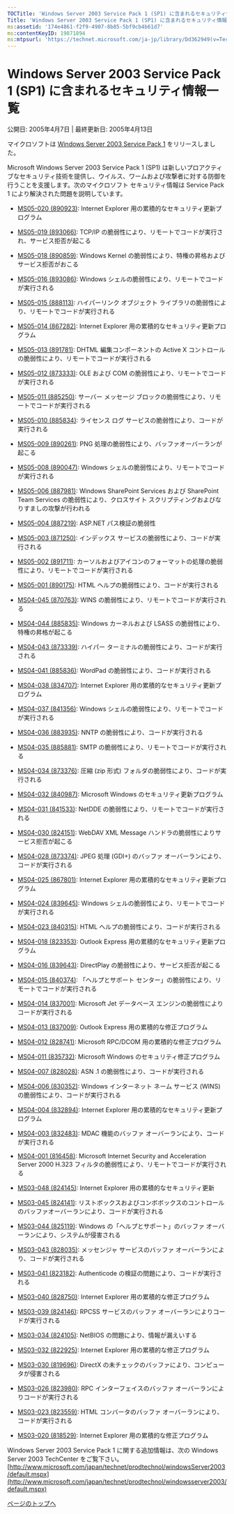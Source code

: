 ```yaml
---
TOCTitle: 'Windows Server 2003 Service Pack 1 (SP1) に含まれるセキュリティ情報一覧'
Title: 'Windows Server 2003 Service Pack 1 (SP1) に含まれるセキュリティ情報一覧'
ms:assetid: '174e4861-f2f9-4907-8b85-5bf9cb4b61d7'
ms:contentKeyID: 19871894
ms:mtpsurl: 'https://technet.microsoft.com/ja-jp/library/Dd362949(v=TechNet.10)'
---
```


Windows Server 2003 Service Pack 1 (SP1) に含まれるセキュリティ情報一覧
=======================================================================

公開日: 2005年4月7日 | 最終更新日: 2005年4月13日

マイクロソフトは [Windows Server 2003 Service Pack 1](http://go.microsoft.com/fwlink/?linkid=36940) をリリースしました。

Microsoft Windows Server 2003 Service Pack 1 (SP1) は新しいプロアクティブなセキュリティ技術を提供し、ウイルス、ワームおよび攻撃者に対する防御を行うことを支援します。次のマイクロソフト セキュリティ情報は Service Pack 1 により解決された問題を説明しています。

-   [MS05-020 (890923)](http://www.microsoft.com/japan/technet/security/bulletin/ms05-020.mspx): Internet Explorer 用の累積的なセキュリティ更新プログラム

-   [MS05-019 (893066)](http://www.microsoft.com/japan/technet/security/bulletin/ms05-019.mspx): TCP/IP の脆弱性により、リモートでコードが実行され、サービス拒否が起こる

-   [MS05-018 (890859)](http://www.microsoft.com/japan/technet/security/bulletin/ms05-018.mspx): Windows Kernel の脆弱性により、特権の昇格およびサービス拒否がおこる

-   [MS05-016 (893086)](http://www.microsoft.com/japan/technet/security/bulletin/ms05-016.mspx): Windows シェルの脆弱性により、リモートでコードが実行される

-   [MS05-015 (888113)](http://www.microsoft.com/japan/technet/security/bulletin/ms05-015.mspx): ハイパーリンク オブジェクト ライブラリの脆弱性により、リモートでコードが実行される

-   [MS05-014 (867282)](http://www.microsoft.com/japan/technet/security/bulletin/ms05-014.mspx): Internet Explorer 用の累積的なセキュリティ更新プログラム

-   [MS05-013 (891781)](http://www.microsoft.com/japan/technet/security/bulletin/ms05-013.mspx): DHTML 編集コンポーネントの Active X コントロールの脆弱性により、リモートでコードが実行される

-   [MS05-012 (873333)](http://www.microsoft.com/japan/technet/security/bulletin/ms05-012.mspx): OLE および COM の脆弱性により、リモートでコードが実行される

-   [MS05-011 (885250)](http://www.microsoft.com/japan/technet/security/bulletin/ms05-011.mspx): サーバー メッセージ ブロックの脆弱性により、リモートでコードが実行される

-   [MS05-010 (885834)](http://www.microsoft.com/japan/technet/security/bulletin/ms05-010.mspx): ライセンス ログ サービスの脆弱性により、コードが実行される

-   [MS05-009 (890261)](http://www.microsoft.com/japan/technet/security/bulletin/ms05-009.mspx): PNG 処理の脆弱性により、バッファオーバーランが起こる

-   [MS05-008 (890047)](http://www.microsoft.com/japan/technet/security/bulletin/ms05-008.mspx): Windows シェルの脆弱性により、リモートでコードが実行される

-   [MS05-006 (887981)](http://www.microsoft.com/japan/technet/security/bulletin/ms05-006.mspx): Windows SharePoint Services および SharePoint Team Services の脆弱性により、クロスサイト スクリプティングおよびなりすましの攻撃が行われる

-   [MS05-004 (887219)](http://www.microsoft.com/japan/technet/security/bulletin/ms05-004.mspx): ASP.NET パス検証の脆弱性

-   [MS05-003 (871250)](http://www.microsoft.com/japan/technet/security/bulletin/ms05-003.mspx): インデックス サービスの脆弱性により、コードが実行される

-   [MS05-002 (891711)](http://www.microsoft.com/japan/technet/security/bulletin/ms05-002.mspx): カーソルおよびアイコンのフォーマットの処理の脆弱性により、リモートでコードが実行される

-   [MS05-001 (890175)](http://www.microsoft.com/japan/technet/security/bulletin/ms05-001.mspx): HTML ヘルプの脆弱性により、コードが実行される

-   [MS04-045 (870763)](http://www.microsoft.com/japan/technet/security/bulletin/ms04-045.mspx): WINS の脆弱性により、リモートでコードが実行される

-   [MS04-044 (885835)](http://www.microsoft.com/japan/technet/security/bulletin/ms04-044.mspx): Windows カーネルおよび LSASS の脆弱性により、特権の昇格が起こる

-   [MS04-043 (873339)](http://www.microsoft.com/japan/technet/security/bulletin/ms04-043.mspx): ハイパー ターミナルの脆弱性により、コードが実行される

-   [MS04-041 (885836)](http://www.microsoft.com/japan/technet/security/bulletin/ms04-041.mspx): WordPad の脆弱性により、コードが実行される

-   [MS04-038 (834707)](http://www.microsoft.com/japan/technet/security/bulletin/ms04-038.mspx): Internet Explorer 用の累積的なセキュリティ更新プログラム

-   [MS04-037 (841356)](http://www.microsoft.com/japan/technet/security/bulletin/ms04-037.mspx): Windows シェルの脆弱性により、リモートでコードが実行される

-   [MS04-036 (883935)](http://www.microsoft.com/japan/technet/security/bulletin/ms04-036.mspx): NNTP の脆弱性により、コードが実行される

-   [MS04-035 (885881)](http://www.microsoft.com/japan/technet/security/bulletin/ms04-035.mspx): SMTP の脆弱性により、リモートでコードが実行される

-   [MS04-034 (873376)](http://www.microsoft.com/japan/technet/security/bulletin/ms04-034.mspx): 圧縮 (zip 形式) フォルダの脆弱性により、コードが実行される

-   [MS04-032 (840987)](http://www.microsoft.com/japan/technet/security/bulletin/ms04-032.mspx): Microsoft Windows のセキュリティ更新プログラム

-   [MS04-031 (841533)](http://www.microsoft.com/japan/technet/security/bulletin/ms04-031.mspx): NetDDE の脆弱性により、リモートでコードが実行される

-   [MS04-030 (824151)](http://www.microsoft.com/japan/technet/security/bulletin/ms04-030.mspx): WebDAV XML Message ハンドラの脆弱性によりサービス拒否が起こる

-   [MS04-028 (873374)](http://www.microsoft.com/japan/technet/security/bulletin/ms04-028.mspx): JPEG 処理 (GDI+) のバッファ オーバーランにより、コードが実行される

-   [MS04-025 (867801)](http://www.microsoft.com/japan/technet/security/bulletin/ms04-025.mspx): Internet Explorer 用の累積的なセキュリティ更新プログラム

-   [MS04-024 (839645)](http://www.microsoft.com/japan/technet/security/bulletin/ms04-024.mspx): Windows シェルの脆弱性により、リモートでコードが実行される

-   [MS04-023 (840315)](http://www.microsoft.com/japan/technet/security/bulletin/ms04-023.mspx): HTML ヘルプの脆弱性により、コードが実行される

-   [MS04-018 (823353)](http://www.microsoft.com/japan/technet/security/bulletin/ms04-018.mspx): Outlook Express 用の累積的なセキュリティ更新プログラム

-   [MS04-016 (839643)](http://www.microsoft.com/japan/technet/security/bulletin/ms04-016.mspx): DirectPlay の脆弱性により、サービス拒否が起こる

-   [MS04-015 (840374)](http://www.microsoft.com/japan/technet/security/bulletin/ms04-015.mspx): 「ヘルプとサポート センター」の脆弱性により、リモートでコードが実行される

-   [MS04-014 (837001)](http://www.microsoft.com/japan/technet/security/bulletin/ms04-014.mspx): Microsoft Jet データベース エンジンの脆弱性によりコードが実行される

-   [MS04-013 (837009)](http://www.microsoft.com/japan/technet/security/bulletin/ms04-013.mspx): Outlook Express 用の累積的な修正プログラム

-   [MS04-012 (828741)](http://www.microsoft.com/japan/technet/security/bulletin/ms04-012.mspx): Microsoft RPC/DCOM 用の累積的な修正プログラム

-   [MS04-011 (835732)](http://www.microsoft.com/japan/technet/security/bulletin/ms04-011.mspx): Microsoft Windows のセキュリティ修正プログラム

-   [MS04-007 (828028)](http://www.microsoft.com/japan/technet/security/bulletin/ms04-007.mspx): ASN .1 の脆弱性により、コードが実行される

-   [MS04-006 (830352)](http://www.microsoft.com/japan/technet/security/bulletin/ms04-006.mspx): Windows インターネット ネーム サービス (WINS) の脆弱性により、コードが実行される

-   [MS04-004 (832894)](http://www.microsoft.com/japan/technet/security/bulletin/ms04-004.mspx): Internet Explorer 用の累積的なセキュリティ更新プログラム

-   [MS04-003 (832483)](http://www.microsoft.com/japan/technet/security/bulletin/ms04-003.mspx): MDAC 機能のバッファ オーバーランにより、コードが実行される

-   [MS04-001 (816458)](http://www.microsoft.com/japan/technet/security/bulletin/ms04-001.mspx): Microsoft Internet Security and Acceleration Server 2000 H.323 フィルタの脆弱性により、リモートでコードが実行される

-   [MS03-048 (824145)](http://www.microsoft.com/japan/technet/security/bulletin/ms03-048.mspx): Internet Explorer 用の累積的なセキュリティ更新

-   [MS03-045 (824141)](http://www.microsoft.com/japan/technet/security/bulletin/ms03-045.mspx): リストボックスおよびコンボボックスのコントロールのバッファオーバーランにより、コードが実行される

-   [MS03-044 (825119)](http://www.microsoft.com/japan/technet/security/bulletin/ms03-044.mspx): Windows の「ヘルプとサポート」のバッファ オーバーランにより、システムが侵害される

-   [MS03-043 (828035)](http://www.microsoft.com/japan/technet/security/bulletin/ms03-043.mspx): メッセンジャ サービスのバッファ オーバーランにより、コードが実行される

-   [MS03-041 (823182)](http://www.microsoft.com/japan/technet/security/bulletin/ms03-041.mspx): Authenticode の検証の問題により、コードが実行される

-   [MS03-040 (828750)](http://www.microsoft.com/japan/technet/security/bulletin/ms03-040.mspx): Internet Explorer 用の累積的な修正プログラム

-   [MS03-039 (824146)](http://www.microsoft.com/japan/technet/security/bulletin/ms03-039.mspx): RPCSS サービスのバッファ オーバーランによりコードが実行される

-   [MS03-034 (824105)](http://www.microsoft.com/japan/technet/security/bulletin/ms03-034.mspx): NetBIOS の問題により、情報が漏えいする

-   [MS03-032 (822925)](http://www.microsoft.com/japan/technet/security/bulletin/ms03-032.mspx): Internet Explorer 用の累積的な修正プログラム

-   [MS03-030 (819696)](http://www.microsoft.com/japan/technet/security/bulletin/ms03-030.mspx): DirectX の未チェックのバッファにより、コンピュータが侵害される

-   [MS03-026 (823980)](http://www.microsoft.com/japan/technet/security/bulletin/ms03-026.mspx): RPC インターフェイスのバッファ オーバーランによりコードが実行される

-   [MS03-023 (823559)](http://www.microsoft.com/japan/technet/security/bulletin/ms03-023.mspx): HTML コンバータのバッファ オーバーランにより、コードが実行される

-   [MS03-020 (818529)](http://www.microsoft.com/japan/technet/security/bulletin/ms03-020.mspx): Internet Explorer 用の累積的な修正プログラム


Windows Server 2003 Service Pack 1 に関する追加情報は、次の Windows Server 2003 TechCenter をご覧下さい。   [http://www.microsoft.com/japan/technet/prodtechnol/windowsServer2003/default.mspx](http://www.microsoft.com/japan/technet/prodtechnol/windowsserver2003/default.mspx)

[](#mainsection)[ページのトップへ](#mainsection)
